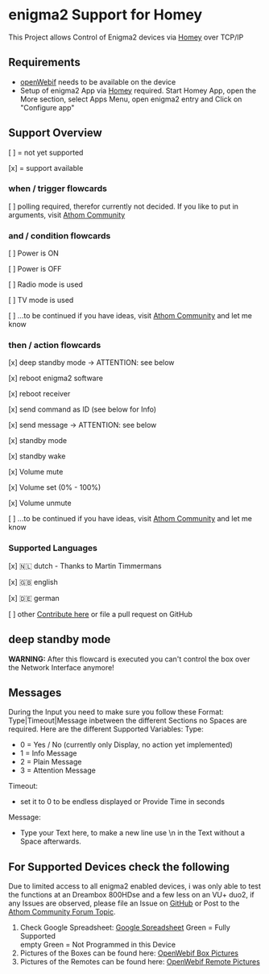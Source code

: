 # enigma2 Support for Homey

This Project allows Control of Enigma2 devices via [Homey](https://www.athom.com/en/) over TCP/IP

## Requirements

- [openWebif](https://github.com/E2OpenPlugins/e2openplugin-OpenWebif) needs to be available on the device
- Setup of enigma2 App via [Homey](https://www.athom.com/en/) required.
   Start Homey App, open the More section, select Apps Menu, open enigma2 entry and Click on "Configure app"

## Support Overview

[&nbsp;] = not yet supported

[x] = support available

### when / trigger flowcards

[&nbsp;] polling required, therefor currently not decided. If you like to put in arguments, visit [Athom Community](https://community.athom.com/t/enigma2-dvb-boxes-support/9427)

### and / condition flowcards

[&nbsp;] Power is ON

[&nbsp;] Power is OFF

[&nbsp;] Radio mode is used

[&nbsp;] TV mode is used

[&nbsp;] ...to be continued if you have ideas, visit [Athom Community](https://community.athom.com/t/enigma2-dvb-boxes-support/9427) and let me know

### then / action flowcards

[x] deep standby mode -> ATTENTION: see below

[x] reboot enigma2 software

[x] reboot receiver

[x] send command as ID (see below for Info)

[x] send message  -> ATTENTION: see below

[x] standby mode

[x] standby wake

[x] Volume mute

[x] Volume set (0% - 100%)

[x] Volume unmute

[&nbsp;] ...to be continued if you have ideas, visit [Athom Community](https://community.athom.com/t/enigma2-dvb-boxes-support/9427) and let me know

### Supported Languages

[x] 🇳🇱 dutch - Thanks to Martin Timmermans

[x] 🇬🇧 english

[x] 🇩🇪 german

[&nbsp;] other [Contribute here](https://community.athom.com/t/enigma2-dvb-boxes-support/9427) or file a pull request on GitHub

## deep standby mode

**WARNING:**
After this flowcard is executed you can't control the box over the Network Interface anymore!

## Messages

During the Input you need to make sure you follow these Format:
    Type|Timeout|Message
inbetween the different Sections no Spaces are required.
Here are the different Supported Variables:
Type:

- 0 = Yes / No (currently only Display, no action yet implemented)
- 1 = Info Message
- 2 = Plain Message
- 3 = Attention Message

Timeout:

- set it to 0 to be endless displayed or Provide Time in seconds

Message:

- Type your Text here, to make a new line use \n in the Text without a Space afterwards.

## For Supported Devices check the following

Due to limited access to all enigma2 enabled devices, i was only able to test the functions at an Dreambox 800HDse and a few less on an VU+ duo2, if any Issues are observed, please file an Issue on [GitHub](https://github.com/carp3-noctem/eu.carp3-noctem.enigma2/issues) or Post to the [Athom Community Forum Topic](https://community.athom.com/t/enigma2-dvb-boxes-support/9427).

1. Check Google Spreadsheet: [Google Spreadsheet](https://docs.google.com/spreadsheets/d/1DlcXXRLvs-AKHAxlF2KolwLmICR3OC4liS-9Cn0K48c/edit?usp=sharing)
   Green = Fully Supported  
   empty Green = Not Programmed in this Device
2. Pictures of the Boxes can be found here: [OpenWebif Box Pictures](https://github.com/E2OpenPlugins/e2openplugin-OpenWebif/tree/master/plugin/public/images/boxes)
3. Pictures of the Remotes can be found here: [OpenWebif Remote Pictures](https://github.com/E2OpenPlugins/e2openplugin-OpenWebif/tree/master/plugin/public/images/remotes)

&nbsp;
&nbsp;
&nbsp;
&nbsp;
&nbsp;